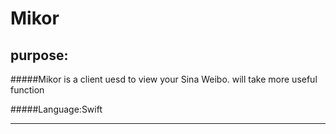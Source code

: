 
Mikor 
===

purpose:
---
#####Mikor is a client uesd to view your Sina Weibo. will take more useful function <br/>

#####Language:Swift

---
